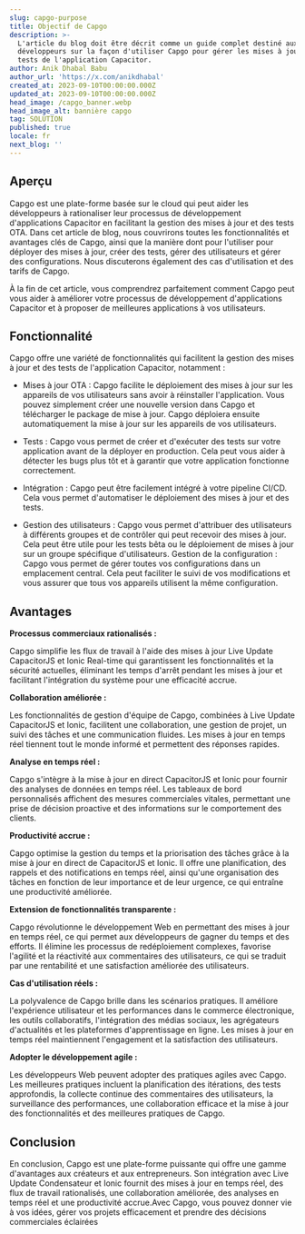 ```yaml
---
slug: capgo-purpose
title: Objectif de Capgo
description: >-
  L'article du blog doit être décrit comme un guide complet destiné aux
  développeurs sur la façon d'utiliser Capgo pour gérer les mises à jour et les
  tests de l'application Capacitor.
author: Anik Dhabal Babu
author_url: 'https://x.com/anikdhabal'
created_at: 2023-09-10T00:00:00.000Z
updated_at: 2023-09-10T00:00:00.000Z
head_image: /capgo_banner.webp
head_image_alt: bannière capgo
tag: SOLUTION
published: true
locale: fr
next_blog: ''
---
```


## Aperçu

Capgo est une plate-forme basée sur le cloud qui peut aider les développeurs à rationaliser leur processus de développement d'applications Capacitor en facilitant la gestion des mises à jour et des tests OTA. Dans cet article de blog, nous couvrirons toutes les fonctionnalités et avantages clés de Capgo, ainsi que la manière dont pour l'utiliser pour déployer des mises à jour, créer des tests, gérer des utilisateurs et gérer des configurations. Nous discuterons également des cas d'utilisation et des tarifs de Capgo.

À la fin de cet article, vous comprendrez parfaitement comment Capgo peut vous aider à améliorer votre processus de développement d'applications Capacitor et à proposer de meilleures applications à vos utilisateurs.

## Fonctionnalité

Capgo offre une variété de fonctionnalités qui facilitent la gestion des mises à jour et des tests de l'application Capacitor, notamment :

* Mises à jour OTA : Capgo facilite le déploiement des mises à jour sur les appareils de vos utilisateurs sans avoir à réinstaller l'application. Vous pouvez simplement créer une nouvelle version dans Capgo et télécharger le package de mise à jour. Capgo déploiera ensuite automatiquement la mise à jour sur les appareils de vos utilisateurs.

* Tests : Capgo vous permet de créer et d'exécuter des tests sur votre application avant de la déployer en production. Cela peut vous aider à détecter les bugs plus tôt et à garantir que votre application fonctionne correctement.

* Intégration : Capgo peut être facilement intégré à votre pipeline CI/CD. Cela vous permet d'automatiser le déploiement des mises à jour et des tests.

* Gestion des utilisateurs : Capgo vous permet d'attribuer des utilisateurs à différents groupes et de contrôler qui peut recevoir des mises à jour. Cela peut être utile pour les tests bêta ou le déploiement de mises à jour sur un groupe spécifique d'utilisateurs.
Gestion de la configuration : Capgo vous permet de gérer toutes vos configurations dans un emplacement central. Cela peut faciliter le suivi de vos modifications et vous assurer que tous vos appareils utilisent la même configuration.

## Avantages

**Processus commerciaux rationalisés :** 

Capgo simplifie les flux de travail à l'aide des mises à jour Live Update CapacitorJS et Ionic Real-time qui garantissent les fonctionnalités et la sécurité actuelles, éliminant les temps d'arrêt pendant les mises à jour et facilitant l'intégration du système pour une efficacité accrue.

**Collaboration améliorée :** 

Les fonctionnalités de gestion d'équipe de Capgo, combinées à Live Update CapacitorJS et Ionic, facilitent une collaboration, une gestion de projet, un suivi des tâches et une communication fluides. Les mises à jour en temps réel tiennent tout le monde informé et permettent des réponses rapides.

**Analyse en temps réel :** 

Capgo s'intègre à la mise à jour en direct CapacitorJS et Ionic pour fournir des analyses de données en temps réel. Les tableaux de bord personnalisés affichent des mesures commerciales vitales, permettant une prise de décision proactive et des informations sur le comportement des clients.

**Productivité accrue :**

 Capgo optimise la gestion du temps et la priorisation des tâches grâce à la mise à jour en direct de CapacitorJS et Ionic. Il offre une planification, des rappels et des notifications en temps réel, ainsi qu'une organisation des tâches en fonction de leur importance et de leur urgence, ce qui entraîne une productivité améliorée.

 **Extension de fonctionnalités transparente :** 
 
 Capgo révolutionne le développement Web en permettant des mises à jour en temps réel, ce qui permet aux développeurs de gagner du temps et des efforts. Il élimine les processus de redéploiement complexes, favorise l'agilité et la réactivité aux commentaires des utilisateurs, ce qui se traduit par une rentabilité et une satisfaction améliorée des utilisateurs.

 **Cas d'utilisation réels :**
 
  La polyvalence de Capgo brille dans les scénarios pratiques. Il améliore l'expérience utilisateur et les performances dans le commerce électronique, les outils collaboratifs, l'intégration des médias sociaux, les agrégateurs d'actualités et les plateformes d'apprentissage en ligne. Les mises à jour en temps réel maintiennent l'engagement et la satisfaction des utilisateurs.

  **Adopter le développement agile :** 
  
  Les développeurs Web peuvent adopter des pratiques agiles avec Capgo. Les meilleures pratiques incluent la planification des itérations, des tests approfondis, la collecte continue des commentaires des utilisateurs, la surveillance des performances, une collaboration efficace et la mise à jour des fonctionnalités et des meilleures pratiques de Capgo.

## Conclusion

En conclusion, Capgo est une plate-forme puissante qui offre une gamme d'avantages aux créateurs et aux entrepreneurs. Son intégration avec Live Update Condensateur et Ionic fournit des mises à jour en temps réel, des flux de travail rationalisés, une collaboration améliorée, des analyses en temps réel et une productivité accrue.Avec Capgo, vous pouvez donner vie à vos idées, gérer vos projets efficacement et prendre des décisions commerciales éclairées